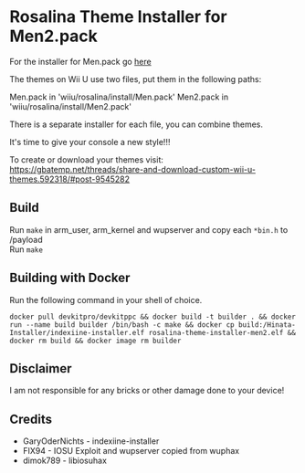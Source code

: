 # Rosalina Theme Installer for Men2.pack

For the installer for Men.pack go [here](https://github.com/Lord-Giganticus/Hinata-Installer/tree/Rosalina-Theme-Installer-Men)

The themes on Wii U use two files, put them in the following paths:

Men.pack in 'wiiu/rosalina/install/Men.pack'
Men2.pack in 'wiiu/rosalina/install/Men2.pack'

There is a separate installer for each file, you can combine themes.

It's time to give your console a new style!!!

To create or download your themes visit:
https://gbatemp.net/threads/share-and-download-custom-wii-u-themes.592318/#post-9545282

## Build

Run `make` in arm_user, arm_kernel and wupserver and copy each `*bin.h` to /payload  
Run `make`

## Building with Docker

Run the following command in your shell of choice.
```
docker pull devkitpro/devkitppc && docker build -t builder . && docker run --name build builder /bin/bash -c make && docker cp build:/Hinata-Installer/indexiine-installer.elf rosalina-theme-installer-men2.elf && docker rm build && docker image rm builder
```

## Disclaimer

I am not responsible for any bricks or other damage done to your device!

## Credits

- GaryOderNichts - indexiine-installer
- FIX94 - IOSU Exploit and wupserver copied from wuphax  
- dimok789 - libiosuhax  
